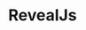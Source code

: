 ---
title: 'RevealJs'
description: "It's a tool that enables anyone with a web browser to create fully-featured and beautiful presentations for free."
link: 'https://revealjs.com/'
imageURL: 'https://res.cloudinary.com/dc6mrv5cb/image/upload/v1701191706/personal-resources/javascript/revealjs.com__x1czqe.png'
---